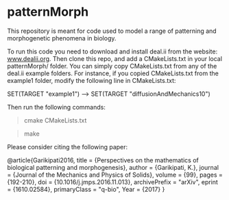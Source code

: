 # patternMorph
This repository is meant for code used to model a range of patterning and morphogenetic phenomena in biology. 

To run this code you need to download and install deal.ii from the website: www.dealii.org. Then clone this repo, and add a CMakeLists.txt in your local patternMorph/ folder. You can simply copy CMakeLists.txt from any of the deal.ii example folders. For instance, if you copied CMakeLists.txt from the example1 folder, modify the following line in CMakeLists.txt:

SET(TARGET "example1") --> SET(TARGET "diffusionAndMechanics10")

Then run the following commands:
>cmake CMakeLists.txt

>make

Please consider citing the following paper:

@article{Garikipati2016,
title   = {Perspectives on the mathematics of biological patterning and morphogenesis},
author  = {Garikipati, K.},
journal = {Journal of the Mechanics and Physics of Solids},
volume  = {99},
pages   = {192-210},
doi     = {10.1016/j.jmps.2016.11.013},
archivePrefix = "arXiv",
eprint  = {1610.02584},
primaryClass = "q-bio",
Year    = {2017}
}

